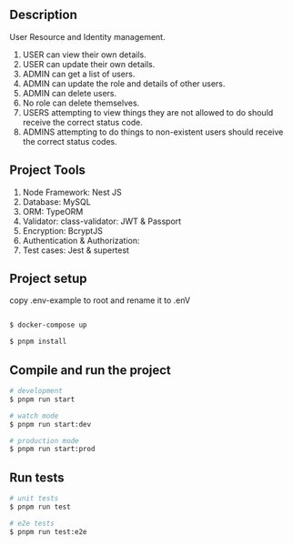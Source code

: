 
## Description

User Resource and Identity management. 

1. USER can view their own details.
2. USER can update their own details.
3. ADMIN can get a list of users.
4. ADMIN can update the role and details of other users.
5. ADMIN can delete users.
6. No role can delete themselves.
7. USERS attempting to view things they are not allowed to do should receive the correct status code.
8. ADMINS attempting to do things to non-existent users should receive the correct status codes.

## Project Tools

1. Node Framework: Nest JS
2. Database: MySQL
3. ORM: TypeORM
4. Validator: class-validator: JWT & Passport
5. Encryption: BcryptJS
6. Authentication & Authorization: 
7. Test cases: Jest & supertest
   


## Project setup

copy .env-example to root and rename it to .enV 

```bash

$ docker-compose up

$ pnpm install


```

## Compile and run the project

```bash
# development
$ pnpm run start

# watch mode
$ pnpm run start:dev

# production mode
$ pnpm run start:prod
```

## Run tests

```bash
# unit tests
$ pnpm run test

# e2e tests
$ pnpm run test:e2e


```

